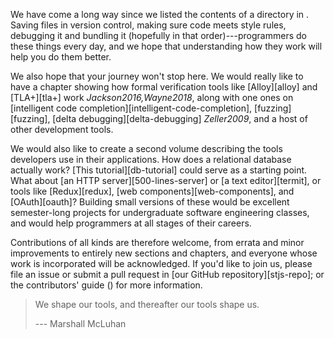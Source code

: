---
---

We have come a long way since we listed the contents of a directory in <span x="systems-programming"></span>.
Saving files in version control,
making sure code meets style rules,
debugging it and bundling it (hopefully in that order)---programmers do these things every day,
and we hope that understanding how they work will help you do them better.

We also hope that your journey won't stop here.
We would really like to have a chapter showing how <span g="formal_verification">formal verification tools</span>
like [Alloy][alloy] and [TLA+][tla+] work <cite>Jackson2016,Wayne2018</cite>,
along with one ones on [intelligent code completion][intelligent-code-completion],
[fuzzing][fuzzing],
[delta debugging][delta-debugging] <cite>Zeller2009</cite>,
and a host of other development tools.

We would also like to create a second volume describing the tools developers use in their applications.
How does a relational database actually work?
[This tutorial][db-tutorial] could serve as a starting point.
What about [an HTTP server][500-lines-server] or [a text editor][termit],
or tools like [Redux][redux],
[web components][web-components],
and [OAuth][oauth]?
Building small versions of these would be excellent semester-long projects for undergraduate software engineering classes,
and would help programmers at all stages of their careers.

Contributions of all kinds are therefore welcome,
from errata and minor improvements to entirely new sections and chapters,
and everyone whose work is incorporated will be acknowledged.
If you'd like to join us,
please file an issue or submit a pull request in [our GitHub repository][stjs-repo];
or the contributors' guide (<span x="contributing"></span>) for more information.

> We shape our tools, and thereafter our tools shape us.
>
> --- Marshall McLuhan

